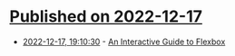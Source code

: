 # [Published on 2022-12-17](index.md)

* [2022-12-17, 19:10:30](https://lobste.rs/s/mg8vcr/interactive_guide_flexbox) - [An Interactive Guide to Flexbox](https://www.joshwcomeau.com/css/interactive-guide-to-flexbox/)
